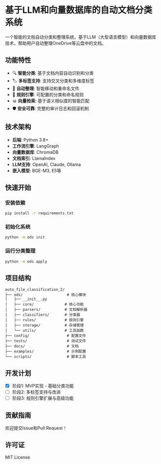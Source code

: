 # 基于LLM和向量数据库的自动文档分类系统

一个智能的文档自动分类和整理系统，基于LLM（大型语言模型）和向量数据库技术，帮助用户自动整理OneDrive等云盘中的文档。

## 功能特性

- 🔍 **智能分类**: 基于文档内容自动识别和分类
- 🏷️ **多标签支持**: 支持交叉分类和多维度标签
- 📁 **自动整理**: 智能移动和重命名文件
- 🔄 **规则引擎**: 可配置的分类和命名规则
- 📊 **向量检索**: 基于语义相似度的智能匹配
- 🛡️ **安全可靠**: 完整的审计日志和回滚机制

## 技术架构

- **后端**: Python 3.8+
- **工作流引擎**: LangGraph
- **向量数据库**: ChromaDB
- **文档索引**: LlamaIndex
- **LLM支持**: OpenAI, Claude, Ollama
- **嵌入模型**: BGE-M3, E5等

## 快速开始

### 安装依赖

```bash
pip install -r requirements.txt
```

### 初始化系统

```bash
python -m ods init
```

### 运行分类整理

```bash
python -m ods apply
```

## 项目结构

```
auto_file_classification_2/
├── ods/                    # 核心模块
│   ├── __init__.py
│   ├── core/              # 核心功能
│   ├── parsers/           # 文档解析器
│   ├── classifiers/       # 分类器
│   ├── rules/             # 规则引擎
│   ├── storage/           # 存储管理
│   └── utils/             # 工具函数
├── config/                 # 配置文件
├── tests/                  # 测试文件
├── docs/                   # 文档
├── examples/               # 示例配置
└── scripts/                # 脚本工具
```

## 开发计划

- [x] 阶段1: MVP实现 - 基础分类功能
- [ ] 阶段2: 多标签支持与改进
- [ ] 阶段3: 规则引擎扩展与高级功能

## 贡献指南

欢迎提交Issue和Pull Request！

## 许可证

MIT License
